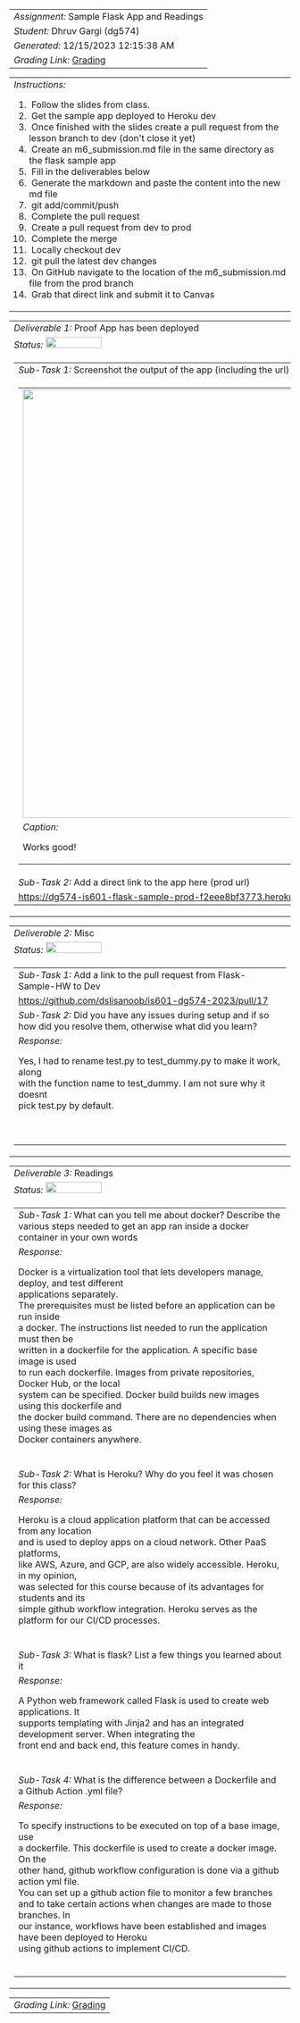 <table><tr><td> <em>Assignment: </em> Sample Flask App and Readings</td></tr>
<tr><td> <em>Student: </em> Dhruv Gargi (dg574)</td></tr>
<tr><td> <em>Generated: </em> 12/15/2023 12:15:38 AM</td></tr>
<tr><td> <em>Grading Link: </em> <a rel="noreferrer noopener" href="https://learn.ethereallab.app/homework/IS601-007-F23/sample-flask-app-and-readings/grade/dg574" target="_blank">Grading</a></td></tr></table>
<table><tr><td> <em>Instructions: </em> <ol><li>&nbsp;Follow the slides from class.&nbsp;</li><li>&nbsp;Get the sample app deployed to Heroku dev</li><li>&nbsp;Once finished with the slides create a pull request from the lesson branch to dev (don't close it yet)&nbsp;</li><li>&nbsp;Create an m6_submission.md file in the same directory as the flask sample app&nbsp;</li><li>&nbsp;Fill in the deliverables below&nbsp;</li><li>&nbsp;Generate the markdown and paste the content into the new md file&nbsp;</li><li>&nbsp;git add/commit/push&nbsp;</li><li>&nbsp;Complete the pull request&nbsp;</li><li>&nbsp;Create a pull request from dev to prod&nbsp;</li><li>&nbsp;Complete the merge&nbsp;</li><li>&nbsp;Locally checkout dev&nbsp;</li><li>&nbsp;git pull the latest dev changes&nbsp;</li><li>&nbsp;On GitHub navigate to the location of the m6_submission.md file from the prod branch&nbsp;</li><li>&nbsp;Grab that direct link and submit it to Canvas</li></ol></td></tr></table>
<table><tr><td> <em>Deliverable 1: </em> Proof App has been deployed </td></tr><tr><td><em>Status: </em> <img width="100" height="20" src="https://user-images.githubusercontent.com/54863474/211707773-e6aef7cb-d5b2-4053-bbb1-b09fc609041e.png"></td></tr>
<tr><td><table><tr><td> <em>Sub-Task 1: </em> Screenshot the output of the app (including the url) showing it's running from Heroku dev</td></tr>
<tr><td><table><tr><td><img width="768px" src="https://firebasestorage.googleapis.com/v0/b/learn-e1de9.appspot.com/o/assignments%2Fdg574%2F2023-12-15T05.11.29image.png.webp?alt=media&token=18173588-a039-44ae-8aa5-05d33a74e3f2"/></td></tr>
<tr><td> <em>Caption:</em> <p>Works good!<br></p>
</td></tr>
</table></td></tr>
<tr><td> <em>Sub-Task 2: </em> Add a direct link to the app here (prod url)</td></tr>
<tr><td> <a rel="noreferrer noopener" target="_blank" href="https://dg574-is601-flask-sample-prod-f2eee8bf3773.herokuapp.com/">https://dg574-is601-flask-sample-prod-f2eee8bf3773.herokuapp.com/</a> </td></tr>
</table></td></tr>
<table><tr><td> <em>Deliverable 2: </em> Misc </td></tr><tr><td><em>Status: </em> <img width="100" height="20" src="https://user-images.githubusercontent.com/54863474/211707773-e6aef7cb-d5b2-4053-bbb1-b09fc609041e.png"></td></tr>
<tr><td><table><tr><td> <em>Sub-Task 1: </em> Add a link to the pull request from Flask-Sample-HW to Dev</td></tr>
<tr><td> <a rel="noreferrer noopener" target="_blank" href="https://github.com/dslisanoob/is601-dg574-2023/pull/17">https://github.com/dslisanoob/is601-dg574-2023/pull/17</a> </td></tr>
<tr><td> <em>Sub-Task 2: </em> Did you have any issues during setup and if so how did you resolve them, otherwise what did you learn?</td></tr>
<tr><td> <em>Response:</em> <p>Yes, I had to rename test.py to test_dummy.py to make it work, along<br>with the function name to test_dummy. I am not sure why it doesnt<br>pick test.py by default.<br><br></p><br></td></tr>
</table></td></tr>
<table><tr><td> <em>Deliverable 3: </em> Readings </td></tr><tr><td><em>Status: </em> <img width="100" height="20" src="https://user-images.githubusercontent.com/54863474/211707773-e6aef7cb-d5b2-4053-bbb1-b09fc609041e.png"></td></tr>
<tr><td><table><tr><td> <em>Sub-Task 1: </em> What can you tell me about docker? Describe the various steps needed to get an app ran inside a docker container in your own words</td></tr>
<tr><td> <em>Response:</em> <p>Docker is a virtualization tool that lets developers manage, deploy, and test different<br>applications separately.<br>The prerequisites must be listed before an application can be run inside<br>a docker. The instructions list needed to run the application must then be<br>written in a dockerfile for the application. A specific base image is used<br>to run each dockerfile. Images from private repositories, Docker Hub, or the local<br>system can be specified. Docker build builds new images using this dockerfile and<br>the docker build command. There are no dependencies when using these images as<br>Docker containers anywhere.<br></p><br></td></tr>
<tr><td> <em>Sub-Task 2: </em> What is Heroku? Why do you feel it was chosen for this class?</td></tr>
<tr><td> <em>Response:</em> <p>Heroku is a cloud application platform that can be accessed from any location<br>and is used to deploy apps on a cloud network. Other PaaS platforms,<br>like AWS, Azure, and GCP, are also widely accessible. Heroku, in my opinion,<br>was selected for this course because of its advantages for students and its<br>simple github workflow integration. Heroku serves as the platform for our CI/CD processes.<br></p><br></td></tr>
<tr><td> <em>Sub-Task 3: </em> What is flask? List a few things you learned about it</td></tr>
<tr><td> <em>Response:</em> <p>A Python web framework called Flask is used to create web applications. It<br>supports templating with Jinja2 and has an integrated development server. When integrating the<br>front end and back end, this feature comes in handy.<br></p><br></td></tr>
<tr><td> <em>Sub-Task 4: </em> What is the difference between a Dockerfile and a Github Action .yml file?</td></tr>
<tr><td> <em>Response:</em> <p>To specify instructions to be executed on top of a base image, use<br>a dockerfile. This dockerfile is used to create a docker image. On the<br>other hand, github workflow configuration is done via a github action yml file.<br>You can set up a github action file to monitor a few branches<br>and to take certain actions when changes are made to those branches. In<br>our instance, workflows have been established and images have been deployed to Heroku<br>using github actions to implement CI/CD.<br></p><br></td></tr>
</table></td></tr>
<table><tr><td><em>Grading Link: </em><a rel="noreferrer noopener" href="https://learn.ethereallab.app/homework/IS601-007-F23/sample-flask-app-and-readings/grade/dg574" target="_blank">Grading</a></td></tr></table>